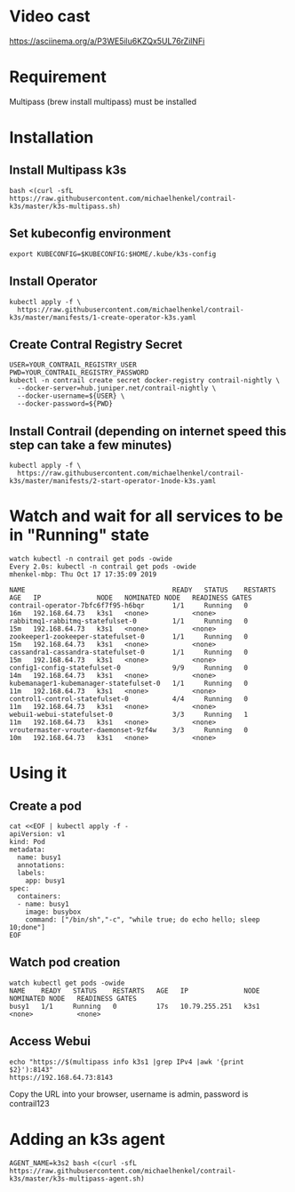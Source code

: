 # Video cast
https://asciinema.org/a/P3WE5ilu6KZQx5UL76rZilNFi

# Requirement
Multipass (brew install multipass) must be installed

# Installation
## Install Multipass k3s
```
bash <(curl -sfL https://raw.githubusercontent.com/michaelhenkel/contrail-k3s/master/k3s-multipass.sh)
```
## Set kubeconfig environment
```
export KUBECONFIG=$KUBECONFIG:$HOME/.kube/k3s-config
```
## Install Operator
```
kubectl apply -f \
  https://raw.githubusercontent.com/michaelhenkel/contrail-k3s/master/manifests/1-create-operator-k3s.yaml
```
## Create Contral Registry Secret
```
USER=YOUR_CONTRAIL_REGISTRY_USER
PWD=YOUR_CONTRAIL_REGISTRY_PASSWORD
kubectl -n contrail create secret docker-registry contrail-nightly \
  --docker-server=hub.juniper.net/contrail-nightly \
  --docker-username=${USER} \
  --docker-password=${PWD}
```
## Install Contrail (depending on internet speed this step can take a few minutes)
```
kubectl apply -f \
  https://raw.githubusercontent.com/michaelhenkel/contrail-k3s/master/manifests/2-start-operator-1node-k3s.yaml
```
# Watch and wait for all services to be in "Running" state
```
watch kubectl -n contrail get pods -owide
Every 2.0s: kubectl -n contrail get pods -owide                                                        mhenkel-mbp: Thu Oct 17 17:35:09 2019

NAME                                     READY   STATUS    RESTARTS   AGE   IP              NODE   NOMINATED NODE   READINESS GATES
contrail-operator-7bfc6f7f95-h6bqr       1/1     Running   0          16m   192.168.64.73   k3s1   <none>           <none>
rabbitmq1-rabbitmq-statefulset-0         1/1     Running   0          15m   192.168.64.73   k3s1   <none>           <none>
zookeeper1-zookeeper-statefulset-0       1/1     Running   0          15m   192.168.64.73   k3s1   <none>           <none>
cassandra1-cassandra-statefulset-0       1/1     Running   0          15m   192.168.64.73   k3s1   <none>           <none>
config1-config-statefulset-0             9/9     Running   0          14m   192.168.64.73   k3s1   <none>           <none>
kubemanager1-kubemanager-statefulset-0   1/1     Running   0          11m   192.168.64.73   k3s1   <none>           <none>
control1-control-statefulset-0           4/4     Running   0          11m   192.168.64.73   k3s1   <none>           <none>
webui1-webui-statefulset-0               3/3     Running   1          11m   192.168.64.73   k3s1   <none>           <none>
vroutermaster-vrouter-daemonset-9zf4w    3/3     Running   0          10m   192.168.64.73   k3s1   <none>           <none>
```
# Using it
## Create a pod
```
cat <<EOF | kubectl apply -f -
apiVersion: v1
kind: Pod
metadata:
  name: busy1
  annotations:
  labels:
    app: busy1
spec:
  containers:
  - name: busy1
    image: busybox
    command: ["/bin/sh","-c", "while true; do echo hello; sleep 10;done"]
EOF
```
## Watch pod creation
```
watch kubectl get pods -owide
NAME    READY   STATUS    RESTARTS   AGE   IP              NODE   NOMINATED NODE   READINESS GATES
busy1   1/1     Running   0          17s   10.79.255.251   k3s1   <none>           <none>
```
## Access Webui
```
echo "https://$(multipass info k3s1 |grep IPv4 |awk '{print $2}'):8143"
https://192.168.64.73:8143
```
Copy the URL into your browser, username is admin, password is contrail123

# Adding an k3s agent
```
AGENT_NAME=k3s2 bash <(curl -sfL https://raw.githubusercontent.com/michaelhenkel/contrail-k3s/master/k3s-multipass-agent.sh)
```
